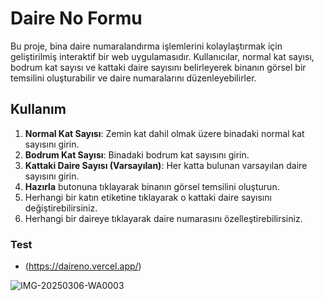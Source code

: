 # Daire No Formu

Bu proje, bina daire numaralandırma işlemlerini kolaylaştırmak için geliştirilmiş interaktif bir web uygulamasıdır. Kullanıcılar, normal kat sayısı, bodrum kat sayısı ve kattaki daire sayısını belirleyerek binanın görsel bir temsilini oluşturabilir ve daire numaralarını düzenleyebilirler.


## Kullanım

1. **Normal Kat Sayısı**: Zemin kat dahil olmak üzere binadaki normal kat sayısını girin.
2. **Bodrum Kat Sayısı**: Binadaki bodrum kat sayısını girin.
3. **Kattaki Daire Sayısı (Varsayılan)**: Her katta bulunan varsayılan daire sayısını girin.
4. **Hazırla** butonuna tıklayarak binanın görsel temsilini oluşturun.
5. Herhangi bir katın etiketine tıklayarak o kattaki daire sayısını değiştirebilirsiniz.
6. Herhangi bir daireye tıklayarak daire numarasını özelleştirebilirsiniz.



### Test

- (https://daireno.vercel.app/)

![IMG-20250306-WA0003](https://github.com/user-attachments/assets/79f7309a-6cd0-4da7-8fa2-482e5e802baa)

